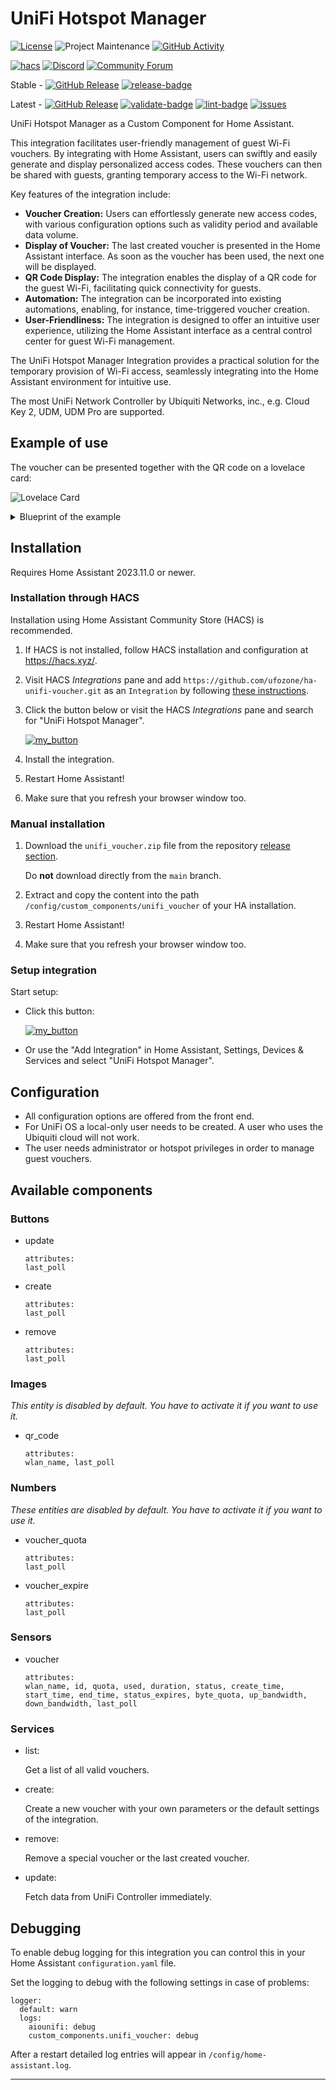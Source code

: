 # UniFi Hotspot Manager
[![License][license-shield]](LICENSE)
![Project Maintenance][maintenance-shield]
[![GitHub Activity][commits-shield]][commits]

[![hacs][hacsbadge]][hacs]
[![Discord][discord-shield]][discord]
[![Community Forum][forum-shield]][forum]

Stable -
[![GitHub Release][stable-release-shield]][releases]
[![release-badge]][release-workflow]

Latest -
[![GitHub Release][latest-release-shield]][releases]
[![validate-badge]][validate-workflow]
[![lint-badge]][lint-workflow]
[![issues][issues-shield]][issues-link]

UniFi Hotspot Manager as a Custom Component for Home Assistant.

This integration facilitates user-friendly management of guest Wi-Fi vouchers. By integrating with Home Assistant, users can swiftly and easily generate and display personalized access codes. These vouchers can then be shared with guests, granting temporary access to the Wi-Fi network.

Key features of the integration include:
* **Voucher Creation:** Users can effortlessly generate new access codes, with various configuration options such as validity period and available data volume.
* **Display of Voucher:** The last created voucher is presented in the Home Assistant interface. As soon as the voucher has been used, the next one will be displayed.
* **QR Code Display:** The integration enables the display of a QR code for the guest Wi-Fi, facilitating quick connectivity for guests.
* **Automation:** The integration can be incorporated into existing automations, enabling, for instance, time-triggered voucher creation.
* **User-Friendliness:** The integration is designed to offer an intuitive user experience, utilizing the Home Assistant interface as a central control center for guest Wi-Fi management.

The UniFi Hotspot Manager Integration provides a practical solution for the temporary provision of Wi-Fi access, seamlessly integrating into the Home Assistant environment for intuitive use.

The most UniFi Network Controller by Ubiquiti Networks, inc., e.g. Cloud Key 2, UDM, UDM Pro are supported.

## Example of use

The voucher can be presented together with the QR code on a lovelace card:

![Lovelace Card](https://github.com/ufozone/ha-unifi-voucher/blob/main/screenshots/lovelace-card.jpg?raw=true)

<details>
  <summary>Blueprint of the example</summary>
  The example shown can be implemented as follows. The image file for the background must be stored in the `/config/www/` folder.

  ```
  type: picture-elements
  image: /local/hotspot-bg.jpg
  elements:
    - type: state-label
      entity: image.5e9c5769873fdb051c706194_qr_code
      attribute: wlan_name
      style:
        top: 15%
        left: 50%
        font-size: 200%
        font-weight: bold
        cursor: default
      tap_action:
        action: none
      hold_action:
        action: none
    - type: image
      entity: image.123456789073fdb051c706194_qr_code
      style:
        top: 53%
        left: 20%
        width: 30%
        cursor: default
    - type: state-label
      entity: sensor.123456789073fdb051c706194_voucher
      style:
        top: 53%
        left: 67%
        background: rgba(11, 11, 11, 70%)
        padding: 10px
        height: 60px
        border-radius: 12px
        font-size: 275%
        font-weight: bold
        cursor: default
      tap_action:
        action: none
      hold_action:
        action: none
    - type: state-label
      entity: sensor.123456789073fdb051c706194_voucher
      attribute: duration
      prefix: 'Duration: '
      style:
        top: 61%
        left: 67%
        cursor: default
      tap_action:
        action: none
      hold_action:
        action: none
    - type: service-button
      title: Refresh
      style:
        transform: none
        bottom: 5%
        left: 5%
      service: button.press
      service_data:
        entity_id: button.123456789073fdb051c706194_update
    - type: service-button
      title: Create
      style:
        transform: none
        bottom: 5%
        right: 5%
      service: button.press
      service_data:
        entity_id: button.123456789073fdb051c706194_create
  ```
</details>

## Installation

Requires Home Assistant 2023.11.0 or newer.

### Installation through HACS

Installation using Home Assistant Community Store (HACS) is recommended.

1. If HACS is not installed, follow HACS installation and configuration at https://hacs.xyz/.

2. Visit HACS _Integrations_ pane and add `https://github.com/ufozone/ha-unifi-voucher.git` as an `Integration` by following [these instructions](https://hacs.xyz/docs/faq/custom_repositories/).

2. Click the button below or visit the HACS _Integrations_ pane and search for "UniFi Hotspot Manager".

    [![my_button](https://my.home-assistant.io/badges/hacs_repository.svg)](https://my.home-assistant.io/redirect/hacs_repository/?owner=ufozone&repository=ha-unifi-voucher&category=integration)

3. Install the integration.

4. Restart Home Assistant!

5. Make sure that you refresh your browser window too.

### Manual installation

1. Download the `unifi_voucher.zip` file from the repository [release section](https://github.com/ufozone/ha-unifi-voucher/releases).

   Do **not** download directly from the `main` branch.

2. Extract and copy the content into the path `/config/custom_components/unifi_voucher` of your HA installation.

3. Restart Home Assistant!

4. Make sure that you refresh your browser window too.

### Setup integration

Start setup:

* Click this button:

    [![my_button](https://my.home-assistant.io/badges/config_flow_start.svg)](https://my.home-assistant.io/redirect/config_flow_start/?domain=unifi_voucher)

* Or use the "Add Integration" in Home Assistant, Settings, Devices & Services and select "UniFi Hotspot Manager".

## Configuration

* All configuration options are offered from the front end.
* For UniFi OS a local-only user needs to be created. A user who uses the Ubiquiti cloud will not work.
* The user needs administrator or hotspot privileges in order to manage guest vouchers.

## Available components 

### Buttons

* update

    ```
    attributes: 
    last_poll
    ```

* create

    ```
    attributes: 
    last_poll
    ```

* remove

    ```
    attributes: 
    last_poll
    ```

### Images

_This entity is disabled by default. You have to activate it if you want to use it._

* qr_code

    ```
    attributes: 
    wlan_name, last_poll
    ```

### Numbers

_These entities are disabled by default. You have to activate it if you want to use it._

* voucher_quota

    ```
    attributes: 
    last_poll
    ```

* voucher_expire

    ```
    attributes: 
    last_poll
    ```

### Sensors

* voucher

    ```
    attributes: 
    wlan_name, id, quota, used, duration, status, create_time, start_time, end_time, status_expires, byte_quota, up_bandwidth, down_bandwidth, last_poll
    ```

### Services

* list:

    Get a list of all valid vouchers.

* create:

    Create a new voucher with your own parameters or the default settings of the integration.

* remove:

    Remove a special voucher or the last created voucher.

* update:

    Fetch data from UniFi Controller immediately.

## Debugging

To enable debug logging for this integration you can control this in your Home Assistant `configuration.yaml` file.

Set the logging to debug with the following settings in case of problems:

```
logger:
  default: warn
  logs:
    aiounifi: debug
    custom_components.unifi_voucher: debug
```

After a restart detailed log entries will appear in `/config/home-assistant.log`.

***

[commits-shield]: https://img.shields.io/github/commit-activity/y/ufozone/ha-unifi-voucher?style=for-the-badge
[commits]: https://github.com/ufozone/ha-unifi-voucher/commits/main
[license-shield]: https://img.shields.io/github/license/ufozone/ha-unifi-voucher.svg?style=for-the-badge
[maintenance-shield]: https://img.shields.io/badge/maintainer-ufozone-blue.svg?style=for-the-badge

[hacs]: https://github.com/custom-components/hacs
[hacsbadge]: https://img.shields.io/badge/HACS-Custom-orange.svg?style=for-the-badge
[discord]: https://discord.gg/Qa5fW2R
[discord-shield]: https://img.shields.io/discord/330944238910963714.svg?style=for-the-badge
[forum-shield]: https://img.shields.io/badge/community-forum-brightgreen.svg?style=for-the-badge
[forum]: https://community.home-assistant.io/

[issues-shield]: https://img.shields.io/github/issues/ufozone/ha-unifi-voucher?style=flat
[issues-link]: https://github.com/ufozone/ha-unifi-voucher/issues

[releases]: https://github.com/ufozone/ha-unifi-voucher/releases
[stable-release-shield]: https://img.shields.io/github/v/release/ufozone/ha-unifi-voucher?style=flat
[latest-release-shield]: https://img.shields.io/github/v/release/ufozone/ha-unifi-voucher?include_prereleases&style=flat

[lint-badge]: https://github.com/ufozone/ha-unifi-voucher/actions/workflows/lint.yaml/badge.svg
[lint-workflow]: https://github.com/ufozone/ha-unifi-voucher/actions/workflows/lint.yaml
[validate-badge]: https://github.com/ufozone/ha-unifi-voucher/actions/workflows/validate.yaml/badge.svg
[validate-workflow]: https://github.com/ufozone/ha-unifi-voucher/actions/workflows/validate.yaml
[release-badge]: https://github.com/ufozone/ha-unifi-voucher/actions/workflows/release.yaml/badge.svg
[release-workflow]: https://github.com/ufozone/ha-unifi-voucher/actions/workflows/release.yaml
